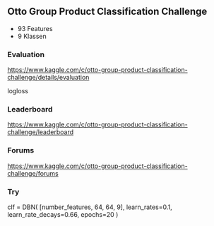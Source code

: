 ## Otto Group Product Classification Challenge

* 93 Features
* 9 Klassen

### Evaluation

https://www.kaggle.com/c/otto-group-product-classification-challenge/details/evaluation

logloss


### Leaderboard

https://www.kaggle.com/c/otto-group-product-classification-challenge/leaderboard


### Forums

https://www.kaggle.com/c/otto-group-product-classification-challenge/forums

### Try

clf = DBN(
[number_features, 64, 64, 9],
learn_rates=0.1,
learn_rate_decays=0.66,
epochs=20
)